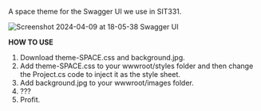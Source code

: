 A space theme for the Swagger UI we use in SIT331.

![Screenshot 2024-04-09 at 18-05-38 Swagger UI](https://github.com/JackSCarroll/SIT331-SpaceSwaggerTheme/assets/64730336/3b2bce02-d899-43bb-ae4e-c7b5827f4150)

**HOW TO USE**
1. Download theme-SPACE.css and background.jpg.
2. Add theme-SPACE.css to your wwwroot/styles folder and then change the Project.cs code to inject it as the style sheet.
3. Add background.jpg to your wwwroot/images folder.
4. ???
5. Profit.
